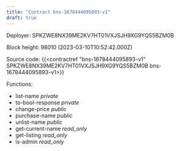 ```yaml
---
title: "Contract bns-1678444095893-v1"
draft: true
---
```

Deployer: SPKZWE8NX39ME2KV7HT01VXJSJH9XG9YQS5BZM0B


 



Block height: 98010 (2023-03-10T10:52:42.000Z)

Source code: {{<contractref "bns-1678444095893-v1" SPKZWE8NX39ME2KV7HT01VXJSJH9XG9YQS5BZM0B bns-1678444095893-v1>}}

Functions:

* list-name _private_
* to-bool-response _private_
* change-price _public_
* purchase-name _public_
* unlist-name _public_
* get-current-name _read_only_
* get-listing _read_only_
* is-admin _read_only_
